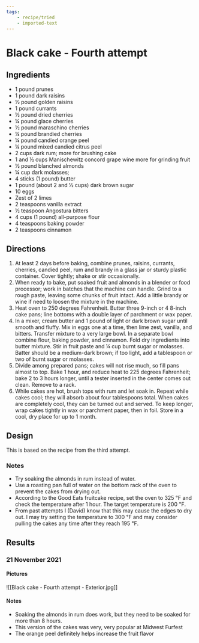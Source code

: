 ```yaml
---
tags:
    - recipe/tried
    - imported-text
---
```


# Black cake - Fourth attempt
## Ingredients
- 1 pound prunes
- 1 pound dark raisins
- ½ pound golden raisins
- 1 pound currants
- ½ pound dried cherries
 - ¼ pound glace cherries
- ½ pound maraschino cherries
- ¼ pound brandied cherries
- ¼ pound candied orange peel
- ¼ pound mixed candied citrus peel
- 2 cups dark rum; more for brushing cake
- 1 and ½ cups Manischewitz concord grape wine more for grinding fruit
- ½ pound blanched almonds
- ¼  cup dark molasses; 
- 4 sticks (1 pound) butter
- 1 pound (about 2 and ½ cups) dark brown sugar
- 10 eggs
- Zest of 2 limes
- 2 teaspoons vanilla extract
- ½ teaspoon Angostura bitters
- 4 cups (1 pound) all-purpose flour
- 4 teaspoons baking powder
- 2 teaspoons cinnamon
## Directions
1. At least 2 days before baking, combine prunes, raisins, currants, cherries, candied peel, rum and brandy in a glass jar or sturdy plastic container.  Cover tightly; shake or stir occasionally.
2. When ready to bake, put soaked fruit and almonds in a blender or food processor; work in batches that the machine can handle.  Grind to a rough paste, leaving some chunks of fruit intact.  Add a little brandy or wine if need to loosen the mixture in the machine.
3. Heat oven to 250 degrees Fahrenheit.  Butter three 9-inch or 4 8-inch cake pans; line bottoms with a double layer of parchment or wax paper.
4. In a mixer, cream butter and 1 pound of light or dark brown sugar until smooth and fluffy.  Mix in eggs one at a time, then lime zest, vanilla, and bitters.  Transfer mixture to a very large bowl.  In a separate bowl combine flour, baking powder, and cinnamon.  Fold dry ingredients into butter mixture.  Stir in fruit paste and ¼ cup burnt sugar or molasses.  Batter should be a medium-dark brown; if too light, add a tablespoon or two of burnt sugar or molasses.
5. Divide among prepared pans; cakes will not rise much, so fill pans almost to top.  Bake 1 hour, and reduce heat to 225 degrees Fahrenheit; bake 2 to 3 hours longer, until a tester inserted in the center comes out clean.  Remove to a rack.
6. While cakes are hot, brush tops with rum and let soak in.  Repeat while cakes cool; they will absorb about four tablespoons total.  When cakes are completely cool, they can be turned out and served.  To keep longer, wrap cakes tightly in wax or parchment paper, then in foil.  Store in a cool, dry place for up to 1 month.
## Design
This is based on the recipe from the third attempt.
### Notes
- Try soaking the almonds in rum instead of water.
- Use a roasting pan full of water on the bottom rack of the oven to prevent the cakes from drying out.
- According to the Good Eats fruitcake recipe, set the oven to 325 ℉ and check the temperature after 1 hour.  The target temperature is 200  ℉.
- From past attempts I (David) know that this may cause the edges to dry out.  I may try setting the temperature to 300 ℉ and may consider pulling the cakes any time after they reach 195 ℉.
## Results
### 21 November 2021
#### Pictures
![[Black cake - Fourth attempt - Exterior.jpg]]
#### Notes
- Soaking the almonds in rum does work, but they need to be soaked for more than 8 hours.
- This version of the cakes was very, very popular at Midwest Furfest
- The orange peel definitely helps increase the fruit flavor

